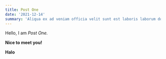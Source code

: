 ```yaml
---
title: Post One
date: '2021-12-14'
summary: 'Aliqua ex ad veniam officia velit sunt est laboris laborum do. Esse ipsum fugiat ex velit Lorem veniam ipsum anim anim ipsum consequat commodo aliqua. Est in incididunt enim ipsum enim. Dolor laboris sunt irure aliquip eiusmod nostrud pariatur exercitation ullamco ex velit. Occaecat est dolore Lorem voluptate sunt ex nulla in tempor culpa voluptate exercitation fugiat. Qui magna veniam excepteur fugiat.'
---
```


Hello, I am _Post One._

**Nice to meet you!**

**Halo**